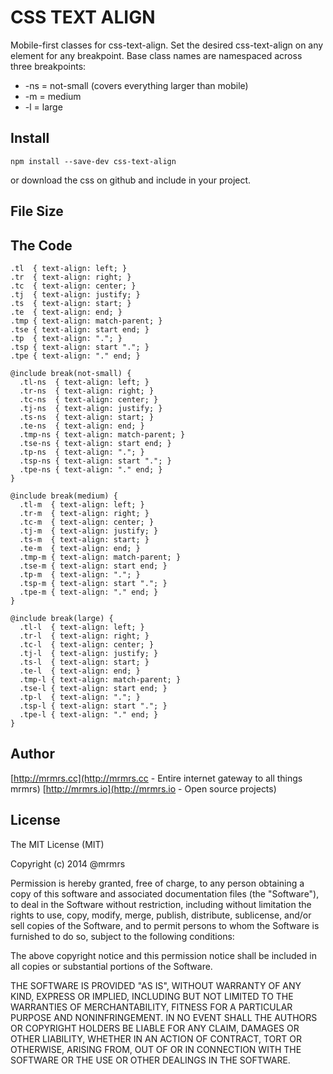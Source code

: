 # CSS TEXT ALIGN

  Mobile-first classes for css-text-align.
  Set the desired css-text-align on any element for any breakpoint.
  Base class names are namespaced across three breakpoints:

*  -ns = not-small (covers everything larger than mobile)
*  -m  = medium
*  -l  = large

## Install
```
npm install --save-dev css-text-align
```
or download the css on github and include in your project.

## File Size


## The Code
```
.tl  { text-align: left; }
.tr  { text-align: right; }
.tc  { text-align: center; }
.tj  { text-align: justify; }
.ts  { text-align: start; }
.te  { text-align: end; }
.tmp { text-align: match-parent; }
.tse { text-align: start end; }
.tp  { text-align: "."; }
.tsp { text-align: start "."; }
.tpe { text-align: "." end; }

@include break(not-small) {
  .tl-ns  { text-align: left; }
  .tr-ns  { text-align: right; }
  .tc-ns  { text-align: center; }
  .tj-ns  { text-align: justify; }
  .ts-ns  { text-align: start; }
  .te-ns  { text-align: end; }
  .tmp-ns { text-align: match-parent; }
  .tse-ns { text-align: start end; }
  .tp-ns  { text-align: "."; }
  .tsp-ns { text-align: start "."; }
  .tpe-ns { text-align: "." end; }
}

@include break(medium) {
  .tl-m  { text-align: left; }
  .tr-m  { text-align: right; }
  .tc-m  { text-align: center; }
  .tj-m  { text-align: justify; }
  .ts-m  { text-align: start; }
  .te-m  { text-align: end; }
  .tmp-m { text-align: match-parent; }
  .tse-m { text-align: start end; }
  .tp-m  { text-align: "."; }
  .tsp-m { text-align: start "."; }
  .tpe-m { text-align: "." end; }
}

@include break(large) {
  .tl-l  { text-align: left; }
  .tr-l  { text-align: right; }
  .tc-l  { text-align: center; }
  .tj-l  { text-align: justify; }
  .ts-l  { text-align: start; }
  .te-l  { text-align: end; }
  .tmp-l { text-align: match-parent; }
  .tse-l { text-align: start end; }
  .tp-l  { text-align: "."; }
  .tsp-l { text-align: start "."; }
  .tpe-l { text-align: "." end; }
}

```

## Author

[http://mrmrs.cc](http://mrmrs.cc - Entire internet gateway to all things mrmrs)
[http://mrmrs.io](http://mrmrs.io - Open source projects)

## License

The MIT License (MIT)

Copyright (c) 2014 @mrmrs

Permission is hereby granted, free of charge, to any person obtaining a copy
of this software and associated documentation files (the "Software"), to deal
in the Software without restriction, including without limitation the rights
to use, copy, modify, merge, publish, distribute, sublicense, and/or sell
copies of the Software, and to permit persons to whom the Software is
furnished to do so, subject to the following conditions:

The above copyright notice and this permission notice shall be included in
all copies or substantial portions of the Software.

THE SOFTWARE IS PROVIDED "AS IS", WITHOUT WARRANTY OF ANY KIND, EXPRESS OR
IMPLIED, INCLUDING BUT NOT LIMITED TO THE WARRANTIES OF MERCHANTABILITY,
FITNESS FOR A PARTICULAR PURPOSE AND NONINFRINGEMENT. IN NO EVENT SHALL THE
AUTHORS OR COPYRIGHT HOLDERS BE LIABLE FOR ANY CLAIM, DAMAGES OR OTHER
LIABILITY, WHETHER IN AN ACTION OF CONTRACT, TORT OR OTHERWISE, ARISING FROM,
OUT OF OR IN CONNECTION WITH THE SOFTWARE OR THE USE OR OTHER DEALINGS IN
THE SOFTWARE.

